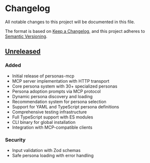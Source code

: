 # Changelog

All notable changes to this project will be documented in this file.

The format is based on [Keep a Changelog](https://keepachangelog.com/en/1.1.0/),
and this project adheres to [Semantic Versioning](https://semver.org/spec/v2.0.0.html).

## [Unreleased]

### Added
- Initial release of personas-mcp
- MCP server implementation with HTTP transport
- Core persona system with 30+ specialized personas
- Persona adoption prompts via MCP protocol
- Dynamic persona discovery and loading
- Recommendation system for persona selection
- Support for YAML and TypeScript persona definitions
- Comprehensive testing infrastructure
- Full TypeScript support with ES modules
- CLI binary for global installation
- Integration with MCP-compatible clients

### Security
- Input validation with Zod schemas
- Safe persona loading with error handling

[Unreleased]: https://github.com/pidster/persona-mcp/compare/v0.1.0...HEAD